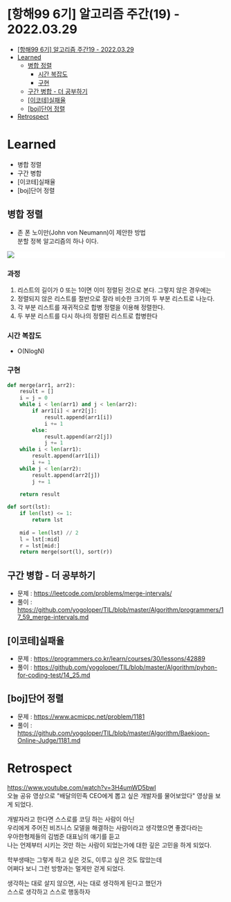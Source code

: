 # [항해99 6기] 알고리즘 주간(19) - 2022.03.29

<!-- TOC -->

- [[항해99 6기] 알고리즘 주간19 - 2022.03.29](#%ED%95%AD%ED%95%B499-6%EA%B8%B0-%EC%95%8C%EA%B3%A0%EB%A6%AC%EC%A6%98-%EC%A3%BC%EA%B0%8419---20220329)
- [Learned](#learned)
  - [병합 정렬](#%EB%B3%91%ED%95%A9-%EC%A0%95%EB%A0%AC)
    - [시간 복잡도](#%EC%8B%9C%EA%B0%84-%EB%B3%B5%EC%9E%A1%EB%8F%84)
    - [구현](#%EA%B5%AC%ED%98%84)
  - [구간 병합 - 더 공부하기](#%EA%B5%AC%EA%B0%84-%EB%B3%91%ED%95%A9---%EB%8D%94-%EA%B3%B5%EB%B6%80%ED%95%98%EA%B8%B0)
  - [[이코테]실패율](#%EC%9D%B4%EC%BD%94%ED%85%8C%EC%8B%A4%ED%8C%A8%EC%9C%A8)
  - [[boj]단어 정렬](#boj%EB%8B%A8%EC%96%B4-%EC%A0%95%EB%A0%AC)
- [Retrospect](#retrospect)

<!-- /TOC -->

# Learned
- 병합 정렬
- 구간 병합
- [이코테]실패율
- [boj]단어 정렬

## 병합 정렬
- 존 폰 노이만(John von Neumann)이 제안한 방법  
  분할 정복 알고리즘의 하나 이다.  
  
<div style="background-color: white;">
<image src="./images/Hanghae_day23_Algorithm_01.png">
</div>

### 과정
1. 리스트의 길이가 0 또는 1이면 이미 정렬된 것으로 본다. 그렇지 않은 경우에는
2. 정렬되지 않은 리스트를 절반으로 잘라 비슷한 크기의 두 부분 리스트로 나눈다.
3. 각 부분 리스트를 재귀적으로 합병 정렬을 이용해 정렬한다.
4. 두 부분 리스트를 다시 하나의 정렬된 리스트로 합병한다

### 시간 복잡도
- O(NlogN)

### 구현
``` python
def merge(arr1, arr2):
    result = []
    i = j = 0
    while i < len(arr1) and j < len(arr2):
        if arr1[i] < arr2[j]:
            result.append(arr1[i])
            i += 1
        else:
            result.append(arr2[j])
            j += 1
    while i < len(arr1):
        result.append(arr1[i])
        i += 1
    while j < len(arr2):
        result.append(arr2[j])
        j += 1
    
    return result

def sort(lst):
    if len(lst) <= 1:
        return lst
    
    mid = len(lst) // 2
    l = lst[:mid]
    r = lst[mid:]
    return merge(sort(l), sort(r))

```
## 구간 병합 - 더 공부하기
- 문제 : https://leetcode.com/problems/merge-intervals/
- 풀이 : https://github.com/yogoloper/TIL/blob/master/Algorithm/programmers/17_59_merge-intervals.md  

## [이코테]실패율
- 문제 : https://programmers.co.kr/learn/courses/30/lessons/42889
- 풀이 : https://github.com/yogoloper/TIL/blob/master/Algorithm/pyhon-for-coding-test/14_25.md  

## [boj]단어 정렬
- 문제 : https://www.acmicpc.net/problem/1181
- 풀이 : https://github.com/yogoloper/TIL/blob/master/Algorithm/Baekjoon-Online-Judge/1181.md  

# Retrospect
https://www.youtube.com/watch?v=3H4umWD5bwI  
오늘 공유 영상으로 "배달의민족 CEO에게 뽑고 싶은 개발자를 물어보았다" 영상을 보게 되었다.  

개발자라고 한다면 스스로를 코딩 하는 사람이 아닌  
우리에게 주어진 비즈니스 모델을 해결하는 사람이라고 생각했으면 좋겠다라는  
우아한형제들의 김범준 대표님의 얘기를 듣고  
나는 언제부터 시키는 것만 하는 사람이 되었는가에 대한 깊은 고민을 하게 되었다.  

학부생때는 그렇게 하고 싶은 것도, 이루고 싶은 것도 많았는데  
어쩌다 보니 그런 방향과는 멀게만 걷게 되었다.  

생각하는 대로 살지 않으면, 사는 대로 생각하게 된다고 했던가  
스스로 생각하고 스스로 행동하자